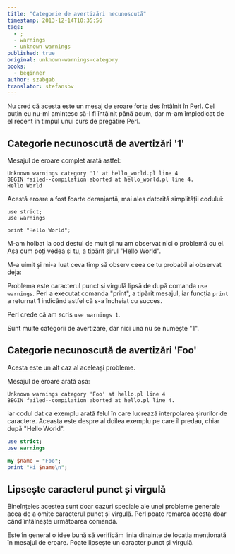```yaml
---
title: "Categorie de avertizări necunoscută"
timestamp: 2013-12-14T10:35:56
tags:
  - ;
  - warnings
  - unknown warnings
published: true
original: unknown-warnings-category
books:
  - beginner
author: szabgab
translator: stefansbv
---
```



Nu cred că acesta este un mesaj de eroare forte des întâlnit în Perl.
Cel puțin eu nu-mi amintesc să-l fi întâlnit până acum, dar m-am
împiedicat de el recent în timpul unui curs de pregătire Perl.


## Categorie necunoscută de avertizări '1'

Mesajul de eroare complet arată astfel:

```
Unknown warnings category '1' at hello_world.pl line 4
BEGIN failed--compilation aborted at hello_world.pl line 4.
Hello World
```

Acestă eroare a fost foarte deranjantă, mai ales datorită simplității
codului:

```
use strict;
use warnings

print "Hello World";
```

M-am holbat la cod destul de mult și nu am observat nici o problemă cu el.
Așa cum poți vedea și tu, a tipărit șirul "Hello World".

M-a uimit și mi-a luat ceva timp să observ ceea ce tu probabil ai
observat deja:

Problema este caracterul punct și virgulă lipsă de după
comanda `use warnings`.  Perl a executat comanda "print", a
tipărit mesajul, iar funcția
`print` a returnat 1 indicând astfel că s-a încheiat cu succes.

Perl crede că am scris `use warnings 1`.

Sunt multe categorii de avertizare, dar nici una nu se numește "1".

## Categorie necunoscută de avertizări 'Foo'

Acesta este un alt caz al aceleași probleme.

Mesajul de eroare arată așa:

```
Unknown warnings category 'Foo' at hello.pl line 4
BEGIN failed--compilation aborted at hello.pl line 4.
```

iar codul dat ca exemplu arată felul în care lucrează interpolarea
șirurilor de caractere.  Aceasta este despre al doilea exemplu pe care
îl predau, chiar după "Hello World".

```perl
use strict;
use warnings

my $name = "Foo";
print "Hi $name\n";
```

## Lipsește caracterul punct și virgulă

Bineînțeles acestea sunt doar cazuri speciale ale unei probleme
generale acea de a omite caracterul punct și virgulă.  Perl poate
remarca acesta doar când întâlnește următoarea comandă.

Este în general o idee bună să verificăm linia dinainte de locația
menționată în mesajul de eroare.  Poate lipsește un caracter punct și
virgulă.
